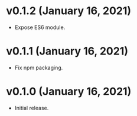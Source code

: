 # v0.1.2 (January 16, 2021)
* Expose ES6 module.

# v0.1.1 (January 16, 2021)
 * Fix npm packaging.

# v0.1.0 (January 16, 2021)
 * Initial release.